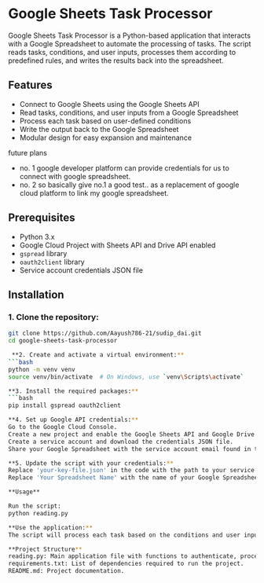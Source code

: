 
# Google Sheets Task Processor

Google Sheets Task Processor is a Python-based application that interacts with a Google Spreadsheet to automate the processing of tasks. The script reads tasks, conditions, and user inputs, processes them according to predefined rules, and writes the results back into the spreadsheet.

## Features

- Connect to Google Sheets using the Google Sheets API
- Read tasks, conditions, and user inputs from a Google Spreadsheet
- Process each task based on user-defined conditions
- Write the output back to the Google Spreadsheet
- Modular design for easy expansion and maintenance


future plans 
- no. 1 google developer platform can provide credentials for us to connect with google spreadsheet.
- no. 2 so basically give no.1 a good test.. as a replacement of google cloud platform to link my google spreadsheet.

## Prerequisites

- Python 3.x
- Google Cloud Project with Sheets API and Drive API enabled
- `gspread` library
- `oauth2client` library
- Service account credentials JSON file

## Installation

### 1. Clone the repository:
```bash
git clone https://github.com/Aayush786-21/sudip_dai.git
cd google-sheets-task-processor

 **2. Create and activate a virtual environment:**
```bash
python -m venv venv
source venv/bin/activate  # On Windows, use `venv\Scripts\activate`

**3. Install the required packages:**
```bash
pip install gspread oauth2client

**4. Set up Google API credentials:**
Go to the Google Cloud Console.
Create a new project and enable the Google Sheets API and Google Drive API.
Create a service account and download the credentials JSON file.
Share your Google Spreadsheet with the service account email found in the JSON file.

**5. Update the script with your credentials:**
Replace 'your-key-file.json' in the code with the path to your service account JSON file.
Replace 'Your Spreadsheet Name' with the name of your Google Spreadsheet.

**Usage**

Run the script:
python reading.py

**Use the application:**
The script will process each task based on the conditions and user inputs and update the results in the spreadsheet.

**Project Structure**
reading.py: Main application file with functions to authenticate, process tasks, and generate outputs.
requirements.txt: List of dependencies required to run the project.
README.md: Project documentation.





